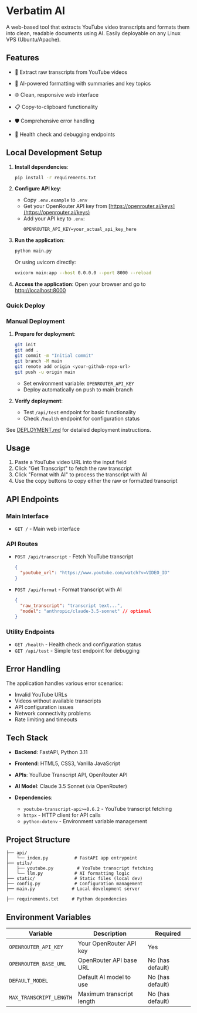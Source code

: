 # Verbatim AI

A web-based tool that extracts YouTube video transcripts and formats them into clean, readable documents using AI. Easily deployable on any Linux VPS (Ubuntu/Apache).

## Features

- 🎥 Extract raw transcripts from YouTube videos
- 🤖 AI-powered formatting with summaries and key topics
- 🌐 Clean, responsive web interface
- 📋 Copy-to-clipboard functionality

- 🛡️ Comprehensive error handling
- 🔧 Health check and debugging endpoints

## Local Development Setup

1. **Install dependencies**:
   ```bash
   pip install -r requirements.txt
   ```

2. **Configure API key**:
   - Copy `.env.example` to `.env`
   - Get your OpenRouter API key from [https://openrouter.ai/keys](https://openrouter.ai/keys)
   - Add your API key to `.env`:
     ```
     OPENROUTER_API_KEY=your_actual_api_key_here
     ```

3. **Run the application**:
   ```bash
   python main.py
   ```
   Or using uvicorn directly:
   ```bash
   uvicorn main:app --host 0.0.0.0 --port 8000 --reload
   ```

4. **Access the application**:
   Open your browser and go to [http://localhost:8000](http://localhost:8000)



### Quick Deploy


### Manual Deployment

1. **Prepare for deployment**:
   ```bash
   git init
   git add .
   git commit -m "Initial commit"
   git branch -M main
   git remote add origin <your-github-repo-url>
   git push -u origin main
   ```


   - Set environment variable: `OPENROUTER_API_KEY`
   - Deploy automatically on push to main branch

3. **Verify deployment**:
   - Test `/api/test` endpoint for basic functionality
   - Check `/health` endpoint for configuration status

See [DEPLOYMENT.md](./DEPLOYMENT.md) for detailed deployment instructions.

## Usage

1. Paste a YouTube video URL into the input field
2. Click "Get Transcript" to fetch the raw transcript
3. Click "Format with AI" to process the transcript with AI
4. Use the copy buttons to copy either the raw or formatted transcript

## API Endpoints

### Main Interface
- `GET /` - Main web interface

### API Routes
- `POST /api/transcript` - Fetch YouTube transcript
  ```json
  {
    "youtube_url": "https://www.youtube.com/watch?v=VIDEO_ID"
  }
  ```
- `POST /api/format` - Format transcript with AI
  ```json
  {
    "raw_transcript": "transcript text...",
    "model": "anthropic/claude-3.5-sonnet" // optional
  }
  ```

### Utility Endpoints
- `GET /health` - Health check and configuration status
- `GET /api/test` - Simple test endpoint for debugging

## Error Handling

The application handles various error scenarios:
- Invalid YouTube URLs
- Videos without available transcripts
- API configuration issues
- Network connectivity problems
- Rate limiting and timeouts

## Tech Stack

- **Backend**: FastAPI, Python 3.11
- **Frontend**: HTML5, CSS3, Vanilla JavaScript
- **APIs**: YouTube Transcript API, OpenRouter API
- **AI Model**: Claude 3.5 Sonnet (via OpenRouter)

- **Dependencies**: 
  - `youtube-transcript-api>=0.6.2` - YouTube transcript fetching
  - `httpx` - HTTP client for API calls
  - `python-dotenv` - Environment variable management

## Project Structure

```
├── api/
│   └── index.py          # FastAPI app entrypoint
├── utils/
│   ├── youtube.py         # YouTube transcript fetching
│   └── llm.py            # AI formatting logic
├── static/               # Static files (local dev)
├── config.py             # Configuration management
├── main.py              # Local development server

├── requirements.txt     # Python dependencies

```

## Environment Variables

| Variable | Description | Required |
|----------|-------------|----------|
| `OPENROUTER_API_KEY` | Your OpenRouter API key | Yes |
| `OPENROUTER_BASE_URL` | OpenRouter API base URL | No (has default) |
| `DEFAULT_MODEL` | Default AI model to use | No (has default) |
| `MAX_TRANSCRIPT_LENGTH` | Maximum transcript length | No (has default) |